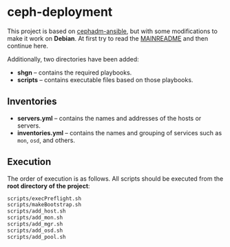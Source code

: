 # ceph-deployment

This project is based on [cephadm-ansible], but with some modifications to make it work on **Debian**.
At first try to read the [MAINREADME] and then continue here.

Additionally, two directories have been added:  

- **shgn** – contains the required playbooks.  
- **scripts** – contains executable files based on those playbooks.

## Inventories

- **servers.yml** – contains the names and addresses of the hosts or servers.  
- **inventories.yml** – contains the names and grouping of services such as `mon`, `osd`, and others.

## Execution

The order of execution is as follows. All scripts should be executed from the **root directory of the project**:

```bash
scripts/execPreflight.sh
scripts/makeBootstrap.sh
scripts/add_host.sh
scripts/add_mon.sh
scripts/add_mgr.sh
scripts/add_osd.sh
scripts/add_pool.sh
```


[cephadm-ansible]: https://github.com/ceph/cephadm-ansible
[MAINREADME]: https://github.com/shgninc/ceph-deployment/blob/main/MAINREADME.md
